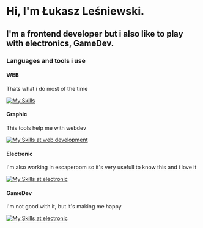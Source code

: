 # Hi, I'm Łukasz Leśniewski. 
## I'm a frontend developer but i also like to play with electronics, GameDev.

### Languages and tools i use

#### WEB
Thats what i do most of the time
<p align="left">
  <a href="https://skillicons.dev">
    <img src="https://skillicons.dev/icons?i=html,css,js,react,tailwind,vite,vscode,npm" alt="My Skills" />
  </a>
</p>

#### Graphic
This tools help me with webdev
<p align="left">
  <a href="https://skillicons.dev">
    <img src="https://skillicons.dev/icons?i=ps,ai,figma" alt="My Skills at web development" />
  </a>
</p>

#### Electronic
I'm also working in escaperoom so it's very usefull to know this and i love it
<p align="left">
  <a href="https://skillicons.dev">
    <img src="https://skillicons.dev/icons?i=arduino,c" alt="My Skills at electronic" />
  </a>
</p>

#### GameDev
I'm not good with it, but it's making me happy
<p align="left">
  <a href="https://skillicons.dev">
    <img src="https://skillicons.dev/icons?i=godot,cs" alt="My Skills at electronic" />
  </a>
</p>
